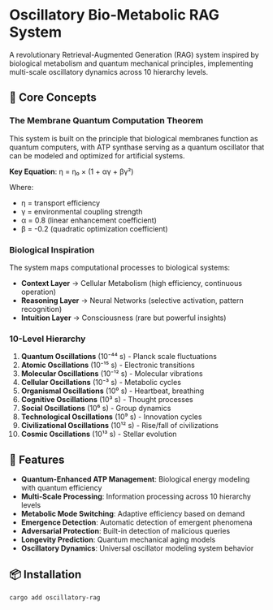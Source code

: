 # Oscillatory Bio-Metabolic RAG System

A revolutionary Retrieval-Augmented Generation (RAG) system inspired by biological metabolism and quantum mechanical principles, implementing multi-scale oscillatory dynamics across 10 hierarchy levels.

## 🧬 Core Concepts

### The Membrane Quantum Computation Theorem

This system is built on the principle that biological membranes function as quantum computers, with ATP synthase serving as a quantum oscillator that can be modeled and optimized for artificial systems.

**Key Equation**: η = η₀ × (1 + αγ + βγ²)

Where:
- η = transport efficiency  
- γ = environmental coupling strength
- α = 0.8 (linear enhancement coefficient)
- β = -0.2 (quadratic optimization coefficient)

### Biological Inspiration

The system maps computational processes to biological systems:

- **Context Layer** → Cellular Metabolism (high efficiency, continuous operation)
- **Reasoning Layer** → Neural Networks (selective activation, pattern recognition)  
- **Intuition Layer** → Consciousness (rare but powerful insights)

### 10-Level Hierarchy

1. **Quantum Oscillations** (10⁻⁴⁴ s) - Planck scale fluctuations
2. **Atomic Oscillations** (10⁻¹⁵ s) - Electronic transitions
3. **Molecular Oscillations** (10⁻¹² s) - Molecular vibrations
4. **Cellular Oscillations** (10⁻³ s) - Metabolic cycles
5. **Organismal Oscillations** (10⁰ s) - Heartbeat, breathing
6. **Cognitive Oscillations** (10³ s) - Thought processes
7. **Social Oscillations** (10⁶ s) - Group dynamics
8. **Technological Oscillations** (10⁹ s) - Innovation cycles
9. **Civilizational Oscillations** (10¹² s) - Rise/fall of civilizations
10. **Cosmic Oscillations** (10¹³ s) - Stellar evolution

## 🚀 Features

- **Quantum-Enhanced ATP Management**: Biological energy modeling with quantum efficiency
- **Multi-Scale Processing**: Information processing across 10 hierarchy levels
- **Metabolic Mode Switching**: Adaptive efficiency based on demand
- **Emergence Detection**: Automatic detection of emergent phenomena
- **Adversarial Protection**: Built-in detection of malicious queries
- **Longevity Prediction**: Quantum mechanical aging models
- **Oscillatory Dynamics**: Universal oscillator modeling system behavior

## 📦 Installation

```bash
cargo add oscillatory-rag
